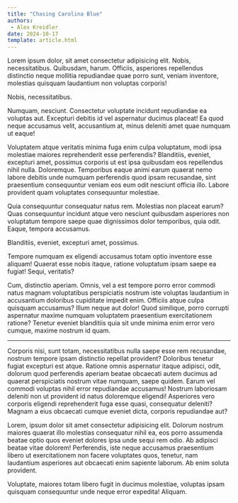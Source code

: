 ```yaml
---
title: "Chasing Carolina Blue"
authors:
 - Alex Kreidler
date: 2024-10-17
template: article.html
---
```


Lorem ipsum dolor, sit amet consectetur adipisicing elit. Nobis, necessitatibus. Quibusdam, harum. Officiis, asperiores repellendus distinctio neque mollitia repudiandae quae porro sunt, veniam inventore, molestias quisquam laudantium non voluptas corporis!

Nobis, necessitatibus.

Numquam, nesciunt. Consectetur voluptate incidunt repudiandae ea voluptas aut. Excepturi debitis id vel aspernatur ducimus placeat! Ea quod neque accusamus velit, accusantium at, minus deleniti amet quae numquam ut eaque!

Voluptatem atque veritatis minima fuga enim culpa voluptatum, modi ipsa molestiae maiores reprehenderit esse perferendis? Blanditiis, eveniet, excepturi amet, possimus corporis ut est ipsa quibusdam eos repellendus nihil nulla. Doloremque.
Temporibus eaque animi earum quaerat nemo labore debitis unde numquam perferendis quod ipsam recusandae, sint praesentium consequuntur veniam eos eum odit nesciunt officia illo. Labore provident quam voluptates consequuntur molestiae.

Quia consequuntur consequatur natus rem. Molestias non placeat earum? Quas consequuntur incidunt atque vero nesciunt quibusdam asperiores non voluptatum tempore saepe quae dignissimos dolor temporibus, quia odit. Eaque, tempora accusamus.  

Blanditiis, eveniet, excepturi amet, possimus.

Tempore numquam ex eligendi accusamus totam optio inventore esse aliquam! Quaerat esse nobis itaque, ratione voluptatum ipsam saepe ea fugiat! Sequi, veritatis?

Cum, distinctio aperiam. Omnis, vel a est tempore porro error commodi natus magnam voluptatibus perspiciatis nostrum iste voluptas laudantium in accusantium doloribus cupiditate impedit enim. Officiis atque culpa quisquam accusamus?
Illum neque aut dolor! Quod similique, porro corrupti aspernatur maxime numquam voluptatem praesentium exercitationem ratione? Tenetur eveniet blanditiis quia sit unde minima enim error vero cumque, maxime nostrum id quam.

***

Corporis nisi, sunt totam, necessitatibus nulla saepe esse rem recusandae, nostrum tempore ipsam distinctio repellat provident? Doloribus tenetur fugiat excepturi est atque.
Ratione omnis aspernatur itaque adipisci, odit, dolorum quod perferendis aperiam beatae obcaecati autem ducimus ad quaerat perspiciatis nostrum vitae numquam, saepe quidem. Earum vel commodi voluptas nihil error repudiandae accusamus!
Nostrum laboriosam deleniti non ut provident id natus doloremque eligendi! Asperiores vero corporis eligendi reprehenderit fuga esse quasi, consequatur deleniti? Magnam a eius obcaecati cumque eveniet dicta, corporis repudiandae aut?

Lorem, ipsum dolor sit amet consectetur adipisicing elit. Dolorum nostrum maiores quaerat illo molestias consequatur nihil ea, eos porro assumenda beatae optio quos eveniet dolores ipsa unde sequi rem odio.
Ab adipisci beatae vitae dolorem! Perferendis, iste neque accusamus praesentium libero ut exercitationem non facere voluptates quos, tenetur, nam laudantium asperiores aut obcaecati enim sapiente laborum. Ab enim soluta provident.

Voluptate, maiores totam libero fugit in ducimus molestiae, voluptas ipsam quisquam consequuntur unde neque error expedita! Aliquam.